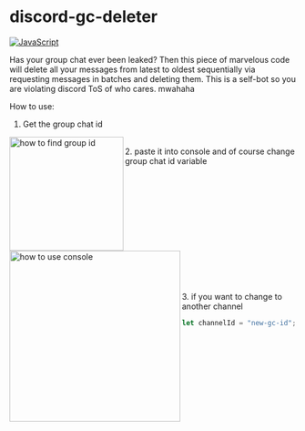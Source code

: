 # discord-gc-deleter
[![JavaScript](https://img.shields.io/badge/JavaScript-F7DF1E?logo=javascript&logoColor=000)](#)

Has your group chat ever been leaked? Then this piece of marvelous code will delete all your messages from latest to oldest sequentially via requesting messages in batches and deleting them. This is a self-bot so you are violating discord ToS of who cares. mwahaha

How to use:
  
1. Get the group chat id
 <img src="https://github.com/user-attachments/assets/0610a57a-eda8-459f-ae7c-9393a307808d" alt="how to find group id" align="left"  style="width:200px; "/>
 <br>
2.  paste it into console and of course change group chat id variable
   <br>
<img src="https://github.com/user-attachments/assets/a3734206-bfa1-4520-8e34-f9b7527ef772" alt="how to use console" align="left" style="height:300px; "/>

<br>
<br>
<br>
<br>
<br>
<br>
<br>
<br>
<br>
<br>
<br>
<br>
<br>
3. if you want to change to another channel

```js
let channelId = "new-gc-id"; deleteAllMessages();
```
